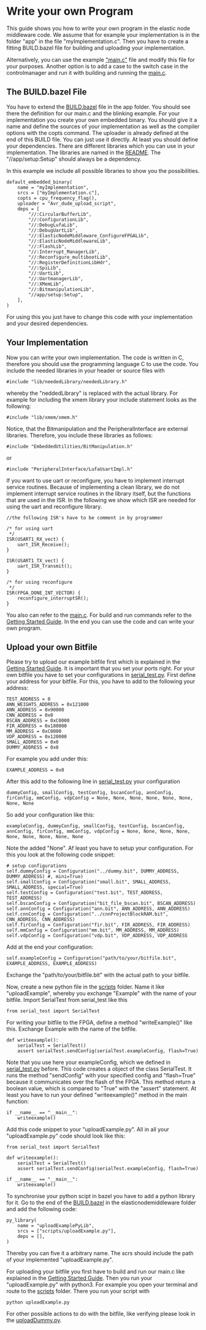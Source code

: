 # Write your own Program

This guide shows you how to write your own program in the elastic node middleware code. 
We assume that for example your implementation is in the folder "app" in the file "myImplementation.c".
Then you have to create a fitting BUILD.bazel file for building and uploading your implementation.

Alternatively, you can use the example ["main.c"](../app/main.c) file and modify this file for your purposes. 
Another option is to add a case to the switch case in the controlmanager and run it with building and running the [main.c](../app/main.c).

## The BUILD.bazel File

You have to extend the [BUILD.bazel](../app/BUILD.bazel) file in the app folder. 
You should see there the definition for our main.c and the blinking example.
For your implementation you create your own embedded binary.
You should give it a name and define the sources of your implementation as well as the compiler options with the copts command.
The uploader is already defined at the end of this BUILD file. 
You can just use it directly. 
At least you should define your dependencies.
There are different libraries which you can use in your implementation. 
The libraries are named in the [README](../README.md).
The "//app/setup:Setup" should always be a dependency.

In this example we include all possible libraries to show you the possibilities. 

    default_embedded_binary(
        name = "myImplementation",
        srcs = ["myImplementation.c"],
        copts = cpu_frequency_flag(),
        uploader = "Avr_dude_upload_script",
        deps = [
            "//:CircularBufferLib",
            "//:ConfigurationLib",
            "//:DebugLufaLib",
            "//:DebugUartLib",
            "//:ElasticNodeMiddleware_ConfigureFPGALib",
            "//:ElasticNodeMiddlewareLib",
            "//:FlashLib",
            "//:Interrupt_ManagerLib",
            "//:Reconfigure_multibootLib",
            "//:RegisterDefinitionLibHdr",
            "//:SpiLib",
            "//:UartLib",
            "//:UartmanagerLib",
            "//:XMemLib",
            "//:BitmanipulationLib",
            "//app/setup:Setup",
        ],
    ) 
    
For using this you just have to change this code with your implementation and your desired dependencies.

## Your Implementation

Now you can write your own implementation. 
The code is written in C, therefore you should use the programming language C to use the code.
You include the needed libraries in your header or source files with

    #include "lib/neededLibrary/neededLibrary.h"
    
whereby the "neddedLibrary" is replaced with the actual library. 
For example for including the xmem library your include statement looks as the following:
  
    #include "lib/xmem/xmem.h"
    
Notice, that the Bitmanipulation and the PeripheralInterface are external libraries. 
Therefore, you include these libraries as follows:

    #include "EmbeddedUtilities/BitManipulation.h"
    
or

    #include "PeripheralInterface/LufaUsartImpl.h"
    
If you want to use uart or reconfigure, you have to implement interrupt service routines. 
Because of implementing a clean library, we do not implement interrupt service routines in the library itself, but the functions that are used in the ISR.
In the following we show which ISR are needed for using the uart and reconfigure library. 

    //the following ISR's have to be comment in by programmer
    
    /* for using uart
     */
    ISR(USART1_RX_vect) {
        uart_ISR_Receive();
    }
    
    ISR(USART1_TX_vect) {
        uart_ISR_Transmit();
    }
    
    /* for using reconfigure
     */
    ISR(FPGA_DONE_INT_VECTOR) {
        reconfigure_interruptSR();
    }

You also can refer to the [main.c](../app/main.c). 
For build and run commands refer to the [Getting Started Guide](GettingStartedGuide.md).
In the end you can use the code and can write your own program.  

## Upload your own Bitfile

Please try to upload our example bitfile first which is explained in the [Getting Started Guide](GettingStartedGuide.md).
It is important that you set your ports right. 
For your own bitfile you have to set your configurations in [serial_test.py](../scripts/serial_test.py).
First define your address for your bitfile. 
For this, you have to add to the following your address:

    TEST_ADDRESS = 0
    ANN_WEIGHTS_ADDRESS = 0x121000
    ANN_ADDRESS = 0x90000
    CNN_ADDRESS = 0x0
    BSCAN_ADDRESS = 0xC0000
    FIR_ADDRESS = 0x180000
    MM_ADDRESS = 0xC0000
    VDP_ADDRESS = 0x120000
    SMALL_ADDRESS = 0x0
    DUMMY_ADDRESS = 0x0
    
For example you add under this:

    EXAMPLE_ADDRESS = 0x0
    
After this add to the following line in [serial_test.py](../scripts/serial_test.py) your configuration

    dummyConfig, smallConfig, testConfig, bscanConfig, annConfig, firConfig, mmConfig, vdpConfig = None, None, None, None, None, None, None, None

So add your configuration like this:

    exampleConfig, dummyConfig, smallConfig, testConfig, bscanConfig, annConfig, firConfig, mmConfig, vdpConfig = None, None, None, None, None, None, None, None, None

Note the added "None".
Af least you have to setup your configuration. 
For this you look at the following code snippet:

    # setup configurations
    self.dummyConfig = Configuration("../dummy.bit", DUMMY_ADDRESS, DUMMY_ADDRESS) #, mini=True)
    self.smallConfig = Configuration("small.bit", SMALL_ADDRESS, SMALL_ADDRESS, special=True)
    self.testConfig = Configuration("test.bit", TEST_ADDRESS, TEST_ADDRESS)
    self.bscanConfig = Configuration("bit_file_bscan.bit", BSCAN_ADDRESS)
    self.annConfig = Configuration("ann.bit", ANN_ADDRESS, ANN_ADDRESS)
    self.cnnConfig = Configuration("../cnnProjectBlockRAM.bit", CNN_ADDRESS, CNN_ADDRESS)
    self.firConfig = Configuration("fir.bit", FIR_ADDRESS, FIR_ADDRESS)
    self.mmConfig = Configuration("mm.bit", MM_ADDRESS, MM_ADDRESS)
    self.vdpConfig = Configuration("vdp.bit", VDP_ADDRESS, VDP_ADDRESS
    
Add at the end your configuration: 
    
    self.exampleConfig = Configuration("path/to/your/bitfile.bit", EXAMPLE_ADDRESS, EXAMPLE_ADDRESS)     

Exchange the "path/to/your/bitfile.bit" with the actual path to your bitfile. 

Now, create a new python file in the [scripts](../scripts) folder. 
Name it like "uploadExample", whereby you exchange "Example" with the name of your bitfile.
Import SerialTest from serial_test like this

    from serial_test import SerialTest

For writing your bitfile to the FPGA, define a method "writeExample()" like this.
Exchange Example with the name of the bitfile.
    
    def writeexample():
        serialTest = SerialTest()
        assert serialTest.sendConfig(serialTest.exampleConfig, flash=True)
        
Note that you use here your exampleConfig, which we defined in [serial_test.py](../scripts/serial_test.py) before.
This code creates a object of the class SerialTest. 
It runs the method "sendConfig" with your specified config and "flash=True" because it communicates over the flash of the FPGA.
This method return a boolean value, which is compared to "True" with the "assert" statement.
At least you have to run your defined "writeexample()" method in the main function:

    if __name__ == "__main__":
        writeexample()
        
Add this code snippet to your "uploadExample.py".
All in all your "uploadExample.py" code should look like this:

    from serial_test import SerialTest
    
    def writeexample():
        serialTest = SerialTest()
        assert serialTest.sendConfig(serialTest.exampleConfig, flash=True)
    
    if __name__ == "__main__":
        writeexample()

To synchronise your python scipt in bazel you have to add a python library for it. 
Go to the end of the [BUILD.bazel](../BUILD.bazel) in the elasticnodemiddleware folder and add the following code:

    py_library(
        name = "uploadExamplePyLib",
        srcs = ["scripts/uploadExample.py"],
        deps = [],
    )

Thereby you can five it a arbitrary name. 
The scrs should include the path of your implemented "uploadExample.py".

For uploading your bitfile you first have to build and run our main.c like explained in the [Getting Started Guide](GettingStartedGuide.md).
Then you run your "uploadExample.py" with python3.
For example you open your terminal and route to the [scripts](../scripts) folder. 
There you run your script with

    python uploadExample.py
    
For other possible actions to do with the bitfile, like verifying please look in the [uploadDummy.py](../scripts/uploadDummy.py).
